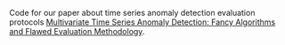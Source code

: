 Code for our paper about time series anomaly detection evaluation protocols [Multivariate Time Series Anomaly Detection: Fancy Algorithms and Flawed Evaluation Methodology](https://arxiv.org/abs/2308.13068).
